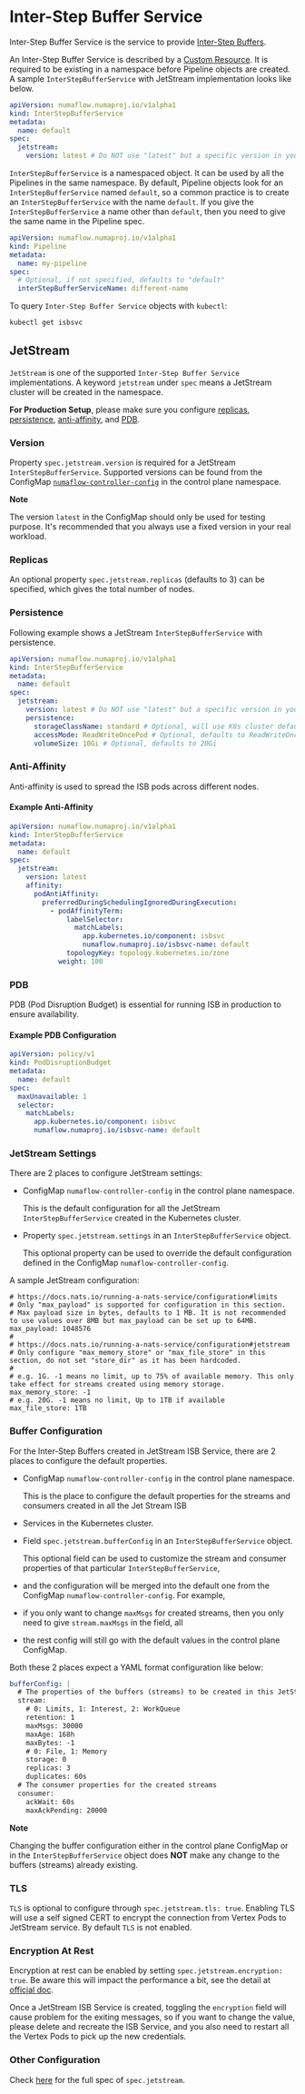 # Inter-Step Buffer Service

Inter-Step Buffer Service is the service to provide [Inter-Step Buffers](inter-step-buffer.md).

An Inter-Step Buffer Service is described by a [Custom Resource](https://kubernetes.io/docs/concepts/extend-kubernetes/api-extension/custom-resources/). It is required to be existing in a namespace before
Pipeline objects are created. A sample `InterStepBufferService` with JetStream implementation looks like below.

```yaml
apiVersion: numaflow.numaproj.io/v1alpha1
kind: InterStepBufferService
metadata:
  name: default
spec:
  jetstream:
    version: latest # Do NOT use "latest" but a specific version in your real deployment
```

`InterStepBufferService` is a namespaced object. It can be used by all the Pipelines in the same namespace. By default,
Pipeline objects look for an `InterStepBufferService` named `default`, so a common practice is to create an `InterStepBufferService`
with the name `default`. If you give the `InterStepBufferService` a name other than `default`, then you need to give the
same name in the Pipeline spec.

```yaml
apiVersion: numaflow.numaproj.io/v1alpha1
kind: Pipeline
metadata:
  name: my-pipeline
spec:
  # Optional, if not specified, defaults to "default"
  interStepBufferServiceName: different-name
```

To query `Inter-Step Buffer Service` objects with `kubectl`:

```sh
kubectl get isbsvc
```

## JetStream

`JetStream` is one of the supported `Inter-Step Buffer Service` implementations. A keyword `jetstream` under `spec` means
a JetStream cluster will be created in the namespace.

**For Production Setup**, please make sure you configure [replicas](#replicas), [persistence](#persistence),
[anti-affinity](#anti-affinity), and [PDB](#pdb).

### Version

Property `spec.jetstream.version` is required for a JetStream `InterStepBufferService`. Supported versions can be found
from the ConfigMap [`numaflow-controller-config`](https://github.com/numaproj/numaflow/blob/main/config/base/controller-manager/numaflow-controller-config.yaml) in the control plane namespace.

**Note**

The version `latest` in the ConfigMap should only be used for testing purpose. It's recommended that you always use a
fixed version in your real workload.

### Replicas

An optional property `spec.jetstream.replicas` (defaults to 3) can be specified, which gives the total number of nodes.

### Persistence

Following example shows a JetStream `InterStepBufferService` with persistence.

```yaml
apiVersion: numaflow.numaproj.io/v1alpha1
kind: InterStepBufferService
metadata:
  name: default
spec:
  jetstream:
    version: latest # Do NOT use "latest" but a specific version in your real deployment
    persistence:
      storageClassName: standard # Optional, will use K8s cluster default storage class if not specified
      accessMode: ReadWriteOncePod # Optional, defaults to ReadWriteOncePod
      volumeSize: 10Gi # Optional, defaults to 20Gi
```

### Anti-Affinity

Anti-affinity is used to spread the ISB pods across different nodes.

#### Example Anti-Affinity

```yaml
apiVersion: numaflow.numaproj.io/v1alpha1
kind: InterStepBufferService
metadata:
  name: default
spec:
  jetstream:
    version: latest
    affinity:
      podAntiAffinity:
        preferredDuringSchedulingIgnoredDuringExecution:
          - podAffinityTerm:
              labelSelector:
                matchLabels:
                  app.kubernetes.io/component: isbsvc
                  numaflow.numaproj.io/isbsvc-name: default
              topologyKey: topology.kubernetes.io/zone
            weight: 100
```

### PDB

PDB (Pod Disruption Budget) is essential for running ISB in production to ensure availability.

#### Example PDB Configuration

```yaml
apiVersion: policy/v1
kind: PodDisruptionBudget
metadata:
  name: default
spec:
  maxUnavailable: 1
  selector:
    matchLabels:
      app.kubernetes.io/component: isbsvc
      numaflow.numaproj.io/isbsvc-name: default
```

### JetStream Settings

There are 2 places to configure JetStream settings:

- ConfigMap `numaflow-controller-config` in the control plane namespace.

  This is the default configuration for all the JetStream `InterStepBufferService` created in the Kubernetes cluster.

- Property `spec.jetstream.settings` in an `InterStepBufferService` object.

  This optional property can be used to override the default configuration defined in the ConfigMap `numaflow-controller-config`.

A sample JetStream configuration:

```
# https://docs.nats.io/running-a-nats-service/configuration#limits
# Only "max_payload" is supported for configuration in this section.
# Max payload size in bytes, defaults to 1 MB. It is not recommended to use values over 8MB but max_payload can be set up to 64MB.
max_payload: 1048576
#
# https://docs.nats.io/running-a-nats-service/configuration#jetstream
# Only configure "max_memory_store" or "max_file_store" in this section, do not set "store_dir" as it has been hardcoded.
#
# e.g. 1G. -1 means no limit, up to 75% of available memory. This only take effect for streams created using memory storage.
max_memory_store: -1
# e.g. 20G. -1 means no limit, Up to 1TB if available
max_file_store: 1TB
```

### Buffer Configuration

For the Inter-Step Buffers created in JetStream ISB Service, there are 2 places to configure the default properties.

- ConfigMap `numaflow-controller-config` in the control plane namespace.

  This is the place to configure the default properties for the streams and consumers created in all the Jet Stream ISB

- Services in the Kubernetes cluster.

- Field `spec.jetstream.bufferConfig` in an `InterStepBufferService` object.

  This optional field can be used to customize the stream and consumer properties of that particular `InterStepBufferService`,

- and the configuration will be merged into the default one from the ConfigMap `numaflow-controller-config`. For example,
- if you only want to change `maxMsgs` for created streams, then you only need to give `stream.maxMsgs` in the field, all
- the rest config will still go with the default values in the control plane ConfigMap.

Both these 2 places expect a YAML format configuration like below:

```yaml
bufferConfig: |
  # The properties of the buffers (streams) to be created in this JetStream service
  stream:
    # 0: Limits, 1: Interest, 2: WorkQueue
    retention: 1
    maxMsgs: 30000
    maxAge: 168h
    maxBytes: -1
    # 0: File, 1: Memory
    storage: 0
    replicas: 3
    duplicates: 60s
  # The consumer properties for the created streams
  consumer:
    ackWait: 60s
    maxAckPending: 20000
```

**Note**

Changing the buffer configuration either in the control plane ConfigMap or in the `InterStepBufferService` object does
**NOT** make any change to the buffers (streams) already existing.

### TLS

`TLS` is optional to configure through `spec.jetstream.tls: true`. Enabling TLS will use a self signed CERT to encrypt
the connection from Vertex Pods to JetStream service. By default `TLS` is not enabled.

### Encryption At Rest

Encryption at rest can be enabled by setting `spec.jetstream.encryption: true`. Be aware this will impact the performance
a bit, see the detail at [official doc](https://docs.nats.io/running-a-nats-service/nats_admin/jetstream_admin/encryption_at_rest).

Once a JetStream ISB Service is created, toggling the `encryption` field will cause problem for the exiting messages, so
if you want to change the value, please delete and recreate the ISB Service, and you also need to restart all the Vertex
Pods to pick up the new credentials.

### Other Configuration

Check [here](../APIs.md#numaflow.numaproj.io/v1alpha1.JetStreamBufferService) for the full spec of `spec.jetstream`.
